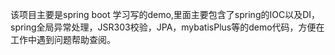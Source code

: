 该项目主要是spring boot 学习写的demo,里面主要包含了spring的IOC以及DI，spring全局异常处理，JSR303校验，JPA，mybatisPlus等的demo代码，方便在工作中遇到问题帮助查阅。
